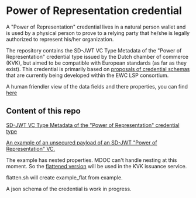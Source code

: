 # Power of Representation credential

A "Power of Representation" credential lives in a natural person wallet and is used by a physical person to prove to a relying party that he/she is legally authorized to represent his/her organization.

The repository contains the SD-JWT VC Type Metadata of the "Power of Representation" credential type issued by the Dutch chamber of commerce (KVK), but aimed to be compatible with European standards (as far as they exist). This credential is primarily based on [proposals of credential schemas](https://github.com/EWC-consortium/eudi-wallet-rulebooks-and-schemas) that are currently being developed within the EWC LSP consortium.

A human friendler view of the data fields and there properties, you can find [here](https://legal-representative.mayersoftwaredevelopment.nl/)

## Content of this repo

[SD-JWT VC Type Metadata of the "Power of Representation" credential type](power_of_representation_credential.json)

[An example of an unsecured payload of an SD-JWT "Power of Representation" VC.](example.json)

The example has nested properties. MDOC can't handle nesting at this moment. So the [flattened version](example_flat.json) will be used in the KVK issuance service.

flatten.sh will create example_flat from example.

A json schema of the credential is work in progress.
